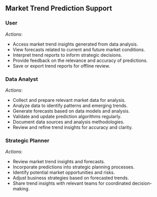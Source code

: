 ## Market Trend Prediction Support

 

### User
*Actions*:
- Access market trend insights generated from data analysis.
- View forecasts related to current and future market conditions.
- Interpret trend reports to inform strategic decisions.
- Provide feedback on the relevance and accuracy of predictions.
- Save or export trend reports for offline review.

### Data Analyst
*Actions*:
- Collect and prepare relevant market data for analysis.
- Analyze data to identify patterns and emerging trends.
- Generate forecasts based on data models and analysis.
- Validate and update prediction algorithms regularly.
- Document data sources and analysis methodologies.
- Review and refine trend insights for accuracy and clarity.

### Strategic Planner
*Actions*:
- Review market trend insights and forecasts.
- Incorporate predictions into strategic planning processes.
- Identify potential market opportunities and risks.
- Adjust business strategies based on forecasted trends.
- Share trend insights with relevant teams for coordinated decision-making.